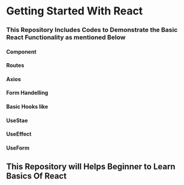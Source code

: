 # Getting Started With React 

### This Repository Includes Codes to Demonstrate the Basic React Functionality as mentioned Below

#### Component
#### Routes
#### Axios
#### Form Handelling 
#### Basic Hooks like
#### UseStae
#### UseEffect
#### UseForm


## This Repository will Helps Beginner to Learn Basics Of React



